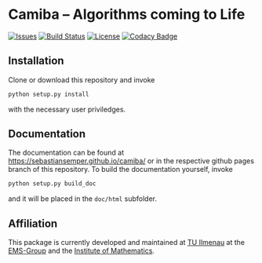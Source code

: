 # Camiba – Algorithms coming to Life

[![Issues](https://img.shields.io/github/issues/SebastianSemper/camiba.svg)](https://github.com/SebastianSemper/camiba/issues) [![Build Status](https://travis-ci.org/SebastianSemper/camiba.svg?branch=master)](https://travis-ci.org/SebastianSemper/camiba) [![License](https://img.shields.io/github/license/SebastianSemper/camiba.svg)]() [![Codacy Badge](https://api.codacy.com/project/badge/Grade/54806db2cc1144ddb0a7ef4ebe12fb39)](https://www.codacy.com/app/SebastianSemper/camiba?utm_source=github.com&amp;utm_medium=referral&amp;utm_content=SebastianSemper/camiba&amp;utm_campaign=Badge_Grade)
## Installation

Clone or download this repository and invoke

```bash
python setup.py install
```

with the necessary user priviledges.

## Documentation

The documentation can be found at <https://sebastiansemper.github.io/camiba/>
or in the respective github pages branch of this repository. To build
the documentation yourself, invoke

```bash
python setup.py build_doc
```

and it will be placed in the `doc/html` subfolder.

## Affiliation

This package is currently developed and maintained at [TU Ilmenau](https://www.tu-ilmenau.de/) at the [EMS-Group](https://www.tu-ilmenau.de/it-ems/) and the [Institute of Mathematics](https://www.tu-ilmenau.de/math/).
